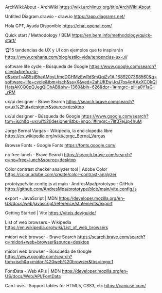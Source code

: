 ArchWiki:About - ArchWiki
https://wiki.archlinux.org/title/ArchWiki:About

Untitled Diagram.drawio - draw.io
https://app.diagrams.net/

Hola GPT, Ayuda Disponible
https://chat.openai.com/

Quick start / Methodology / BEM
https://en.bem.info/methodology/quick-start/

🏆15 tendencias de UX y UI con ejemplos que te inspirarán
https://www.crehana.com/blog/estilo-vida/tendencias-ux-ui/

software life cycle - Búsqueda de Google
https://www.google.com/search?client=firefox-b-d&sxsrf=AB5stBhaAMoyLfmcDGHMzEwRdSmQqjZv1A:1689207368560&q=software+life+cycle&tbm=isch&sa=X&ved=2ahUKEwjJqJ7ps4qAAxXCOkQIHatsAK0Q0pQJegQIChAB&biw=1360&bih=626&dpr=1#imgrc=piHa0Y1aG-_rRM

ux/ui designer - Brave Search
https://search.brave.com/search?q=ux%2Fui+designer&source=desktop

ux/ui designer - Búsqueda de Google
https://www.google.com/search?tbm=isch&q=ux/ui%20designer&tbs=imgo:1#imgrc=7llf37ejJp4huM

Jorge Bernal Vargas - Wikipedia, la enciclopedia libre
https://es.wikipedia.org/wiki/Jorge_Bernal_Vargas

Browse Fonts - Google Fonts
https://fonts.google.com/

no free lunch - Brave Search
https://search.brave.com/search?q=no+free+lunch&source=desktop

Color contrast checker analyzer tool | Adobe Color
https://color.adobe.com/create/color-contrast-analyzer

prototype/vite.config.js at main · AndresMpa/prototype · GitHub
https://github.com/AndresMpa/prototype/blob/main/vite.config.js

export - JavaScript | MDN
https://developer.mozilla.org/en-US/docs/web/javascript/reference/statements/export

Getting Started | Vite
https://vitejs.dev/guide/

List of web browsers - Wikipedia
https://en.wikipedia.org/wiki/List_of_web_browsers

midori web browser - Brave Search
https://search.brave.com/search?q=midori+web+browser&source=desktop

midori web browser - Búsqueda de Google
https://www.google.com/search?tbm=isch&q=midori%20web%20browser&tbs=imgo:1

FontData - Web APIs | MDN
https://developer.mozilla.org/en-US/docs/Web/API/FontData

Can I use... Support tables for HTML5, CSS3, etc
https://caniuse.com/